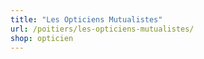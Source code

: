 ```yaml
---
title: "Les Opticiens Mutualistes"
url: /poitiers/les-opticiens-mutualistes/
shop: opticien
---
```

